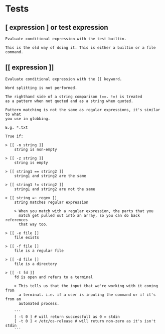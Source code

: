 # Tests

## [ expression ] or test expression

	Evaluate conditional expression with the test builtin.

	This is the old way of doing it. This is either a builtin or a file command.

## [[ expression ]]

	Evaluate conditional expression with the [[ keyword. 
	
	Word splitting is not performed. 
	
	The righthand side of a string comparison (==. !=) is treated 
	as a pattern when not quoted and as a string when quoted.

	Pattern matching is not the same as regular expressions, it's similar to what
	you use in globbing. 

	E.g. *.txt 

	True if:

	> [[ -n string ]]
		string is non-empty

	> [[ -z string ]] 	
		string is empty

	> [[ string1 == string2 ]]
		string1 and string2 are the same

	> [[ string1 != string2 ]]
		string1 and string2 are not the same

	> [[ string =~ regex ]]
		string matches regular expression

		> When you match with a regular expression, the parts that you 
		  match get pulled out into an array, so you can do back references
		  that way too.

	> [[ -e file ]] 
		file exists

	> [[ -f file ]]
		file is a regular file

	> [[ -d file ]]
		file is a directory

	> [[ -t fd ]]
		fd is open and refers to a terminal

		> This tells us that the input that we're working with it coming from
		  a terminal. i.e. if a user is inputing the command or if it's from an
		  automated process. 

		```
		[ -t 0 ] # will return successfull as 0 = stdin
		[ -t 0 ] < /etc/os-release # will return non-zero as it's isn't stdin
		```

